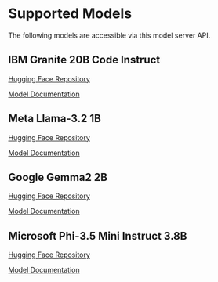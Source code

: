 # Supported Models

The following models are accessible via this model server API.

## IBM Granite 20B Code Instruct

[Hugging Face Repository](https://huggingface.co/ibm-granite/granite-20b-code-instruct)
<!--
TechDocs read this as a URL starting from where the docs are located, so we can use ../ behaviour to navigate the TechDocs to reference other resources/components/apis
-->
[Model Documentation](../../../../default/resource/ibm-granite-20b-code-instruct)

## Meta Llama-3.2 1B

[Hugging Face Repository](https://huggingface.co/meta-llama/Meta-Llama-3.2-1B)

[Model Documentation](../../../../default/resource/meta-llama-32-1b)

## Google Gemma2 2B

[Hugging Face Repository](https://huggingface.co/google/gemma-2-2b)

[Model Documentation](../../../../default/resource/gemma2-2b)

## Microsoft Phi-3.5 Mini Instruct 3.8B

[Hugging Face Repository](https://huggingface.co/microsoft/Phi-3.5-mini-instruct)

[Model Documentation](../../../../default/resource/phi-mini-instruct)